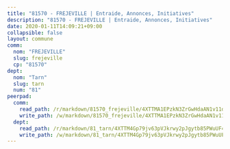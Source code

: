 ```yaml
---
title: "81570 - FREJEVILLE | Entraide, Annonces, Initiatives"
description: "81570 - FREJEVILLE | Entraide, Annonces, Initiatives"
date: 2020-01-11T14:09:21+09:00
collapsible: false
layout: commune
comm:
  nom: "FREJEVILLE"
  slug: frejeville
  cp: "81570"
dept:
  nom: "Tarn"
  slug: tarn
  num: "81"
peerpad:
  comm:
    read_path: /r/markdown/81570_frejeville/4XTTMA1EPzkN3ZrGwHdaAN1v11dCV75vkipn8Edtqn1GYi15T
    write_path: /w/markdown/81570_frejeville/4XTTMA1EPzkN3ZrGwHdaAN1v11dCV75vkipn8Edtqn1GYi15T-K3TgUoY2dV2HXTKAThNJiox9LNgAThbZbKWu1tFH5bjGBQyGU8WPomzUv2zC4evUAhPhbC1BVRASM6VJ5FV1EJdYZhDBQRH2j9PeVQUYyvGna1mi5ax2mozX5FdMqJQQF437Xe9f
  dept:
    read_path: /r/markdown/81_tarn/4XTTM4Gp79jv63pVJkrwy2pJgytb85PWuUF46qZV3RNcf9bTY
    write_path: /w/markdown/81_tarn/4XTTM4Gp79jv63pVJkrwy2pJgytb85PWuUF46qZV3RNcf9bTY-K3TgUQULAfYZTaNEYQn663imu6tLJ5XUSYV3bG6y2QwZHe2hiw5KiHgnyL8wpzhjjRKSLQVjHCuMHvPTtVgD4tm7BFQTVwqLNiZgb8d93Riu34VNq5t6eFocUS5Ezct8i9MJtUHQ
---
```


